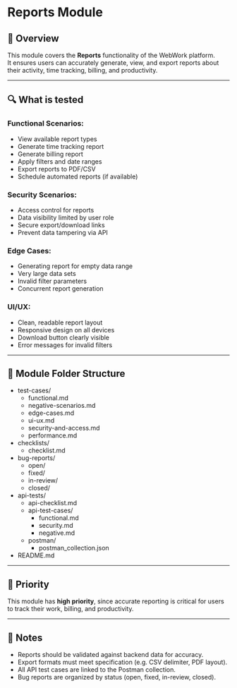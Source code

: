 # Reports Module

## 📌 Overview

This module covers the **Reports** functionality of the WebWork platform.  
It ensures users can accurately generate, view, and export reports about their activity, time tracking, billing, and productivity.

---

## 🔍 What is tested

### Functional Scenarios:
- View available report types
- Generate time tracking report
- Generate billing report
- Apply filters and date ranges
- Export reports to PDF/CSV
- Schedule automated reports (if available)

### Security Scenarios:
- Access control for reports
- Data visibility limited by user role
- Secure export/download links
- Prevent data tampering via API

### Edge Cases:
- Generating report for empty data range
- Very large data sets
- Invalid filter parameters
- Concurrent report generation

### UI/UX:
- Clean, readable report layout
- Responsive design on all devices
- Download button clearly visible
- Error messages for invalid filters

---

## 📁 Module Folder Structure
- test-cases/
  - functional.md
  - negative-scenarios.md
  - edge-cases.md
  - ui-ux.md
  - security-and-access.md
  - performance.md
- checklists/
  - checklist.md
- bug-reports/
  - open/
  - fixed/
  - in-review/
  - closed/
- api-tests/
  - api-checklist.md
  - api-test-cases/
    - functional.md
    - security.md
    - negative.md
  - postman/
    - postman_collection.json
- README.md

---

## 🧪 Priority

This module has **high priority**, since accurate reporting is critical for users to track their work, billing, and productivity.

---

## 📎 Notes

- Reports should be validated against backend data for accuracy.
- Export formats must meet specification (e.g. CSV delimiter, PDF layout).
- All API test cases are linked to the Postman collection.
- Bug reports are organized by status (open, fixed, in-review, closed).